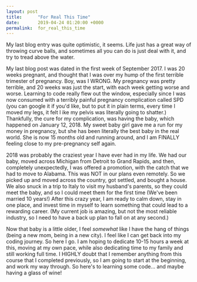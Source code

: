 ```yaml
---
layout: post
title:      "For Real This Time"
date:       2019-04-24 01:20:00 +0000
permalink:  for_real_this_time
---
```



My last blog entry was quite optimistic, it seems. Life just has a great way of throwing curve balls, and sometimes all you can do is just deal with it, and try to tread above the water. 

My last blog post was dated in the first week of September 2017. I was 20 weeks pregnant, and thought that I was over my hump of the first terrible trimester of pregnancy. Boy, was I WRONG. My pregnancy was pretty terrible, and 20 weeks was just the start, with each week getting worse and worse. Learning to code really flew out the window, especially since I was now consumed with a terribly painful pregnancy complication called SPD (you can google it if you'd like, but to put it in plain terms, every time I moved my legs, it felt l ike my pelvis was literally going to shatter.) Thankfully, the cure for my complication, was having the baby, which happened on January 12, 2018. My sweet baby girl gave me a run for my money in pregnancy, but she has been literally the best baby in the real world. She is now 15 months old and running around, and I am FINALLY feeling close to my pre-pregnancy self again. 

2018 was probably the craziest year I have ever had in my life. We had our baby, moved across Michigan from Detroit to Grand Rapids, and then, completely unexpectedly, I was offered a promotion, with the catch that we had to move to Alabama. This was NOT in our plans even remotely. So we picked up and moved across the country, got settled, and bought a house. We also snuck in a trip to Italy to visit my husband's parents, so they could meet the baby, and so I could meet them for the first time (We've been married 10 years!) After this crazy year, I am ready to calm down, stay in one place, and invest time in myself to learn something that could lead to a rewarding career. (My current job is amazing, but not the most reliable industry, so I need to have a back up plan to fall on at any second.)

Now that baby is a little older,  I feel *somewhat* like I have the hang of things (being a new mom, being in a new city).  I feel like I can get back into my coding journey. So here I go. I am hoping to dedicate 10-15 hours a week at this, moving at my own pace, while also dedicating time to my family and still working full time. I HIGHLY doubt that I remember anything from this course that I completed previously, so I am going to start at the beginning, and work my way through. So here's to learning some code... and maybe having a glass of wine! 
